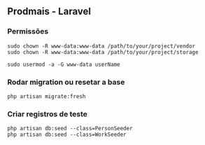 ## Prodmais - Laravel

### Permissões

    sudo chown -R www-data:www-data /path/to/your/project/vendor
    sudo chown -R www-data:www-data /path/to/your/project/storage

    sudo usermod -a -G www-data userName

### Rodar migration ou resetar a base

    php artisan migrate:fresh

### Criar registros de teste

    php artisan db:seed --class=PersonSeeder
    php artisan db:seed --class=WorkSeeder
